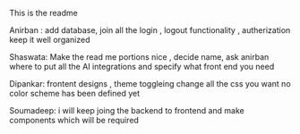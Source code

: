 This is the readme 




Anirban : add database, join all the login , logout functionality , autherization 
keep it well organized 




Shaswata: Make the read me portions nice , decide name, ask anirban where to put all the AI integrations and specify what front end you need 




Dipankar: frontent designs , theme toggleing change all the css you want no color scheme has been defined yet 


Soumadeep: i will keep joing the backend to frontend and make components which will be required 